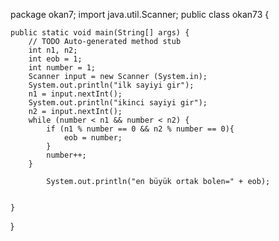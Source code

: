 package okan7;
import java.util.Scanner;
public class okan73 {

	public static void main(String[] args) {
		// TODO Auto-generated method stub
		int n1, n2;
		int eob = 1;
		int number = 1;
		Scanner input = new Scanner (System.in);
		System.out.println("ilk sayiyi gir");
		n1 = input.nextInt();
		System.out.println("ikinci sayiyi gir");
		n2 = input.nextInt();
		while (number < n1 && number < n2) {
			if (n1 % number == 0 && n2 % number == 0){
				eob = number;
			}
			number++;
		}
		
			System.out.println("en büyük ortak bolen=" + eob);
				

	}

}
